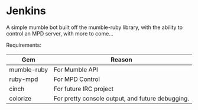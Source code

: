 Jenkins
=======

A simple mumble bot built off the mumble-ruby library, with the ability to control an MPD server, with more to come...

Requirements:

Gem           | Reason
------------- | -------------
mumble-ruby   | For Mumble API
ruby-mpd      | For MPD Control
cinch         | For future IRC project
colorize      | For pretty console output, and future debugging.
